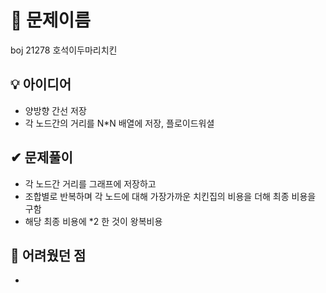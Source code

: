# 🔎 문제이름

boj 21278 호석이두마리치킨

## 💡 아이디어

- 양방향 간선 저장
- 각 노드간의 거리를 N\*N 배열에 저장, 플로이드워셜

## ✔ 문제풀이

- 각 노드간 거리를 그래프에 저장하고
- 조합별로 반복하며 각 노드에 대해 가장가까운 치킨집의 비용을 더해 최종 비용을 구함
- 해당 최종 비용에 \*2 한 것이 왕복비용

## 🤕 어려웠던 점

-
